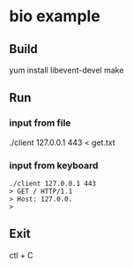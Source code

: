 # bio example

## Build

yum install libevent-devel
make

## Run

### input from file
./client 127.0.0.1 443 < get.txt

### input from keyboard


    ./client 127.0.0.1 443
    > GET / HTTP/1.1
    > Host: 127.0.0.
    >


## Exit

ctl + C
